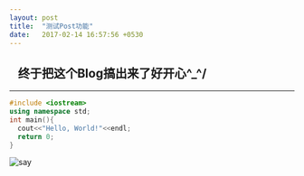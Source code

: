 ```yaml
---
layout: post
title:  "测试Post功能"
date:   2017-02-14 16:57:56 +0530
---
```


##    终于把这个Blog搞出来了好开心\^_^/
***
``` c++
#include <iostream>
using namespace std;
int main(){
  cout<<"Hello, World!"<<endl;
  return 0;
}
```
![say](http://pic.baike.soso.com/p/20140317/20140317173046-2137283813.jpg)
